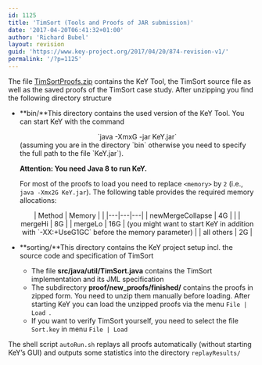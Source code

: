 ```yaml
---
id: 1125
title: 'TimSort (Tools and Proofs of JAR submission)'
date: '2017-04-20T06:41:32+01:00'
author: 'Richard Bubel'
layout: revision
guid: 'https://www.key-project.org/2017/04/20/874-revision-v1/'
permalink: '/?p=1125'
---
```


The file [TimSortProofs.zip](http://i12www.ira.uka.de/key/timsort/TimSortProofs.zip) contains the KeY Tool, the TimSort source file as well as the saved proofs of the TimSort case study. After unzipping you find the following directory structure

- **bin/**This directory contains the used version of the KeY Tool. You can start KeY with the command
    
    <center>`java -Xmx<memory>G -jar KeY.jar`</center>(assuming you are in the directory `bin` otherwise you need to specify the full path to the file `KeY.jar`).
    
    **Attention: You need Java 8 to run KeY.**
    
    For most of the proofs to load you need to replace `<memory>` by `2` (i.e., `java -Xmx2G KeY.jar`). The following table provides the required memory allocations:
    
    <center>| Method | Memory |  |
    |---|---|---|
    | newMergeCollapse | 4G |
    |
    | mergeHi | 8G |
    | mergeLo | 16G | (you might want to start KeY in addition with `-XX:+UseG1GC` before the memory parameter) |
    | all others | 2G |
    
    </center>
- **sorting/**This directory contains the KeY project setup incl. the source code and specification of TimSort
    - The file **src/java/util/TimSort.java** contains the TimSort implementation and its JML specification
    - The subdirectory **proof/new\_proofs/finished/** contains the proofs in zipped form. You need to unzip them manually before loading. After starting KeY you can load the unzipped proofs via the menu `File | Load `.
    - If you want to verify TimSort yourself, you need to select the file `Sort.key` in menu `File | Load`

The shell script `autoRun.sh` replays all proofs automatically (without starting KeY’s GUI) and outputs some statistics into the directory `replayResults/`
